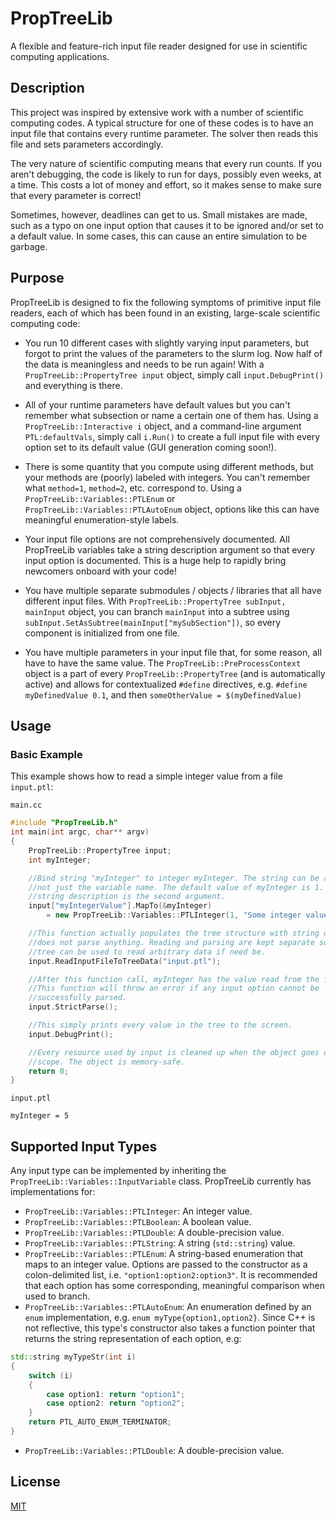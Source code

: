 # PropTreeLib
A flexible and feature-rich input file reader designed for use in scientific computing applications.

## Description
This project was inspired by extensive work with a number of scientific computing codes.
A typical structure for one of these codes is to have an input file that contains every runtime parameter.
The solver then reads this file and sets parameters accordingly.

The very nature of scientific computing means that every run counts. If you aren't debugging, the code is likely to run for
days, possibly even weeks, at a time. This costs a lot of money and effort, so it makes sense to make sure that every parameter is correct!

Sometimes, however, deadlines can get to us. Small mistakes are made, such as a typo on one input option that causes it to be ignored and/or
set to a default value. In some cases, this can cause an entire simulation to be garbage.

## Purpose
PropTreeLib is designed to fix the following symptoms of primitive input file readers, each of which has been found in an existing, large-scale scientific computing code:

* You run 10 different cases with slightly varying input parameters, but forgot to print the values of the parameters to the slurm log. Now half of the data is meaningless
and needs to be run again! With a `PropTreeLib::PropertyTree input` object, simply call `input.DebugPrint()` and everything is there.

* All of your runtime parameters have default values but you can't remember what subsection or name a certain one of them has.
Using a `PropTreeLib::Interactive i` object, and a command-line argument `PTL:defaultVals`, simply call `i.Run()` to create a
full input file with every option set to its default value (GUI generation coming soon!).

* There is some quantity that you compute using different methods, but your methods are (poorly) labeled with integers.
You can't remember what `method=1`, `method=2`, etc. correspond to. Using a `PropTreeLib::Variables::PTLEnum` or `PropTreeLib::Variables::PTLAutoEnum`
object, options like this can have meaningful enumeration-style labels.

* Your input file options are not comprehensively documented. All PropTreeLib variables take a string description argument so that
every input option is documented. This is a huge help to rapidly bring newcomers onboard with your code!

* You have multiple separate submodules / objects / libraries that all have different input files. With `PropTreeLib::PropertyTree subInput, mainInput`
object, you can branch `mainInput` into a subtree using `subInput.SetAsSubtree(mainInput["mySubSection"])`, so every component is initialized from one file.

* You have multiple parameters in your input file that, for some reason, all have to have the same value. The `PropTreeLib::PreProcessContext` object is a part of every
`PropTreeLib::PropertyTree` (and is automatically active) and allows for contextualized `#define` directives, e.g. `#define myDefinedValue 0.1`, and then
`someOtherValue = $(myDefinedValue)`

## Usage

### Basic Example
This example shows how to read a simple integer value from a file `input.ptl`:

`main.cc`

```c++
#include "PropTreeLib.h"
int main(int argc, char** argv)
{
    PropTreeLib::PropertyTree input;
    int myInteger;

    //Bind string "myInteger" to integer myInteger. The string can be any string,
    //not just the variable name. The default value of myInteger is 1. Note the
    //string description is the second argument.
    input["myIntegerValue"].MapTo(&myInteger)
        = new PropTreeLib::Variables::PTLInteger(1, "Some integer value");

    //This function actually populates the tree structure with string data but
    //does not parse anything. Reading and parsing are kept separate so that the
    //tree can be used to read arbitrary data if need be.
    input.ReadInputFileToTreeData("input.ptl");

    //After this function call, myInteger has the value read from the file (5).
    //This function will throw an error if any input option cannot be
    //successfully parsed.
    input.StrictParse();

    //This simply prints every value in the tree to the screen.
    input.DebugPrint();

    //Every resource used by input is cleaned up when the object goes out of
    //scope. The object is memory-safe.
    return 0;
}
```

`input.ptl`
```
myInteger = 5
```


## Supported Input Types
Any input type can be implemented by inheriting the `PropTreeLib::Variables::InputVariable` class. PropTreeLib currently has implementations for:

* `PropTreeLib::Variables::PTLInteger`: An integer value.
* `PropTreeLib::Variables::PTLBoolean`: A boolean value.
* `PropTreeLib::Variables::PTLDouble`: A double-precision value.
* `PropTreeLib::Variables::PTLString`: A string (`std::string`) value.
* `PropTreeLib::Variables::PTLEnum`: A string-based enumeration that maps to an integer value. Options are passed to the constructor as a colon-delimited list,
i.e. `"option1:option2:option3"`. It is recommended that each option has some corresponding, meaningful comparison when used to branch.
* `PropTreeLib::Variables::PTLAutoEnum`: An enumeration defined by an `enum` implementation, e.g. `enum myType{option1,option2}`. Since C++ is not reflective,
this type's constructor also takes a function pointer that returns the string representation of each option, e.g:
```c++
std::string myTypeStr(int i)
{
    switch (i)
    {
        case option1: return "option1";
        case option2: return "option2";
    }
    return PTL_AUTO_ENUM_TERMINATOR;
}
```
* `PropTreeLib::Variables::PTLDouble`: A double-precision value.




## License
[MIT](https://choosealicense.com/licenses/mit/)
